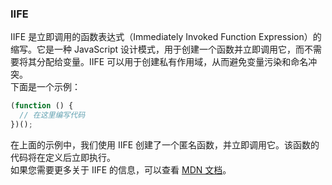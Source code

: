 ### IIFE
IIFE 是立即调用的函数表达式（Immediately Invoked Function Expression）的缩写。它是一种 JavaScript 设计模式，用于创建一个函数并立即调用它，而不需要将其分配给变量。IIFE 可以用于创建私有作用域，从而避免变量污染和命名冲突。  
下面是一个示例：  
```js
(function () {
  // 在这里编写代码
})();
```
在上面的示例中，我们使用 IIFE 创建了一个匿名函数，并立即调用它。该函数的代码将在定义后立即执行。  
如果您需要更多关于 IIFE 的信息，可以查看 [MDN 文档](https://developer.mozilla.org/en-US/docs/Glossary/IIFE)。